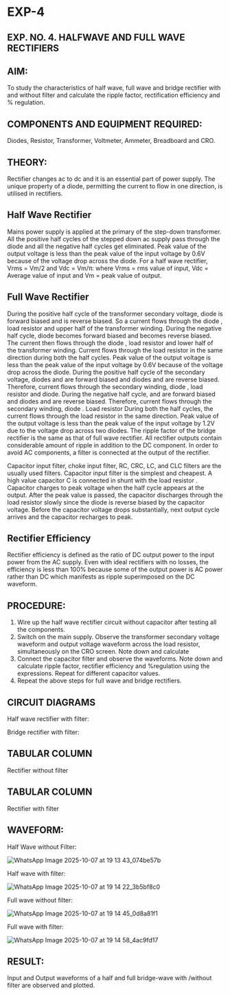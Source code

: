 # EXP-4
## EXP. NO. 4. 		HALFWAVE  AND FULL WAVE  RECTIFIERS


## AIM: 

To study the characteristics of half wave, full wave and bridge rectifier with and without filter and calculate the ripple factor, rectification efficiency and % regulation.

## COMPONENTS  AND  EQUIPMENT  REQUIRED: 

Diodes,  Resistor,  Transformer,  Voltmeter, Ammeter, Breadboard and CRO.

## THEORY:

Rectifier changes ac to dc and it is an essential part of power supply. The unique property of a diode, permitting the current to flow in one direction, is utilised in rectifiers.

## Half Wave Rectifier

Mains power supply is applied at the primary of the step-down transformer. All the positive half cycles of the stepped down ac supply pass through the diode and all the negative half cycles get eliminated. Peak value of the output voltage is less than the peak value of the input voltage by 0.6V because of the voltage drop across the diode.
For a half wave rectifier, Vrms = Vm/2 and Vdc = Vm/π: where Vrms = rms value of input, Vdc = Average value of input and Vm = peak value of output.


## Full Wave Rectifier

During the positive half cycle of the transformer secondary voltage, diode     is forward biased and      is reverse biased. So a current flows through the diode     , load resistor      and upper half of the transformer  winding.  During  the  negative  half  cycle,  diode       becomes  forward  biased  and becomes reverse biased. The current then flows through the diode     , load resistor      and lower half of the transformer winding. Current flows through the load resistor in the same direction during both the half cycles. Peak value of the output voltage is less than the peak value of the input voltage by 0.6V
because of the voltage drop across the diode.
During the positive half cycle of the secondary voltage, diodes      and      are forward biased and diodes and      are reverse biased. Therefore, current flows through the secondary winding, diode     , load resistor
and diode. During the negative half cycle,      and      are forward biased and diodes      and      are reverse biased. Therefore, current flows through the secondary winding, diode     . Load resistor       During both the half cycles, the current flows through the load resistor in the same direction. Peak value of the output voltage is less than the peak value of the input voltage by 1.2V due to the voltage drop across two diodes. The ripple factor of the bridge rectifier is the same as that of full wave rectifier.
All rectifier outputs contain considerable amount of ripple in addition to the DC component. In order to avoid AC components, a filter is connected at the output of the rectifier.

Capacitor input filter, choke input filter, RC, CRC, LC, and CLC filters are the usually used filters. Capacitor input filter is the simplest and cheapest. A high value capacitor C is connected in shunt with the load resistor     . Capacitor charges to peak voltage      when the half cycle appears at the output. After the peak value is passed, the capacitor discharges through the load resistor slowly since the diode is reverse biased by the capacitor voltage. Before the capacitor voltage drops substantially, next output cycle arrives and the capacitor recharges to peak.


## Rectifier Efficiency

Rectifier efficiency is defined as the ratio of DC output power to the input power from the AC supply. Even with ideal rectifiers with no losses, the efficiency is less than 100% because some of the output power is AC power rather than DC which manifests as ripple superimposed on the DC waveform.

## PROCEDURE:

1.   Wire up the half wave rectifier circuit without capacitor after testing all the components.
2.   Switch on the main supply. Observe the transformer secondary voltage waveform and output voltage waveform across the load resistor, simultaneously on the CRO screen. Note down and calculate
3.   Connect the capacitor filter and observe the waveforms. Note down and calculate ripple factor, rectifier efficiency and %regulation using the expressions. Repeat for different capacitor values.
4.   Repeat the above steps for full wave and bridge rectifiers.

## CIRCUIT DIAGRAMS

Half wave rectifier with filter:

Bridge rectifier with filter:

## TABULAR COLUMN

Rectifier without filter


## TABULAR COLUMN

Rectifier with filter

## WAVEFORM:

Half Wave without Filter: 

![WhatsApp Image 2025-10-07 at 19 13 43_074be57b](https://github.com/user-attachments/assets/a33061b9-f68d-4a88-9aee-bcfecbb89dc1)

Half wave with filter: 

![WhatsApp Image 2025-10-07 at 19 14 22_3b5bf8c0](https://github.com/user-attachments/assets/18df61ce-06c4-4c59-a63a-cb876a60578e)

Full wave without filter:

![WhatsApp Image 2025-10-07 at 19 14 45_0d8a81f1](https://github.com/user-attachments/assets/a1900720-dd86-4620-8db9-881c84d2409c)

Full wave with filter: 

![WhatsApp Image 2025-10-07 at 19 14 58_4ac9fd17](https://github.com/user-attachments/assets/ba294d10-9bed-49f6-8475-f038342ad398)


## RESULT:

Input and Output waveforms of a half and full bridge-wave with /without filter are observed and plotted.
